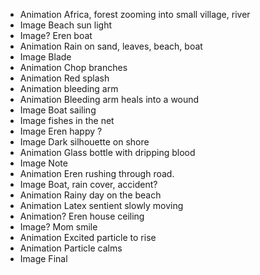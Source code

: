 - Animation Africa, forest zooming into small village, river 
- Image Beach sun light
- Image? Eren boat
- Animation Rain on sand, leaves, beach, boat
- Image Blade
- Animation Chop branches
- Animation Red splash
- Animation bleeding arm
- Animation Bleeding arm heals into a wound
- Image Boat sailing
- Image fishes in the net
- Image Eren happy ?
- Image Dark silhouette on shore
- Animation Glass bottle with dripping blood
- Image Note
- Animation Eren rushing through road.
- Image Boat, rain cover, accident?
- Animation Rainy day on the beach
- Animation Latex sentient slowly moving
- Animation? Eren house ceiling
- Image? Mom smile
- Animation Excited particle to rise
- Animation Particle calms
- Image Final 
